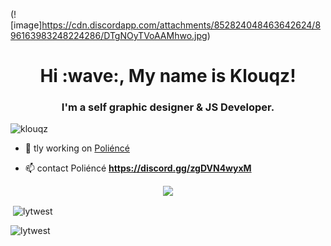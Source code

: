 (![image]https://cdn.discordapp.com/attachments/852824048463642624/896163983248224286/DTgNOyTVoAAMhwo.jpg) 
<h1 align="center">Hi :wave:, My name is Klouqz!</h1>
<h3 align="center">I'm a self graphic designer & JS Developer.</h3>

<p align="left"> <img src="https://komarev.com/ghpvc/?username=klouqz&label=Profile%20views&color=0e75b6&style=flat" alt="klouqz" /> </p>


- 🔭 tly working on [Poliéncé](https://top.gg/bot/834768434574786561)


- 📫 contact Poliéncé **https://discord.gg/zgDVN4wyxM** 

<div align="center">
    <a href="https://discord.gg/DpY2j9eMy4" title="Discord Profile"><img src="https://lanyard-profile-readme.vercel.app/api/847828666671038464"></a>
</div>


<p>&nbsp;<img align="center" src="https://github-readme-stats.vercel.app/api?username=lytwest&show_icons=true&theme=dracula&locale=en" alt="lytwest" /></p>

<p><img align="center" src="https://github-readme-streak-stats.herokuapp.com/?user=lytwesta&theme=dracula" alt="lytwest" /></p>
